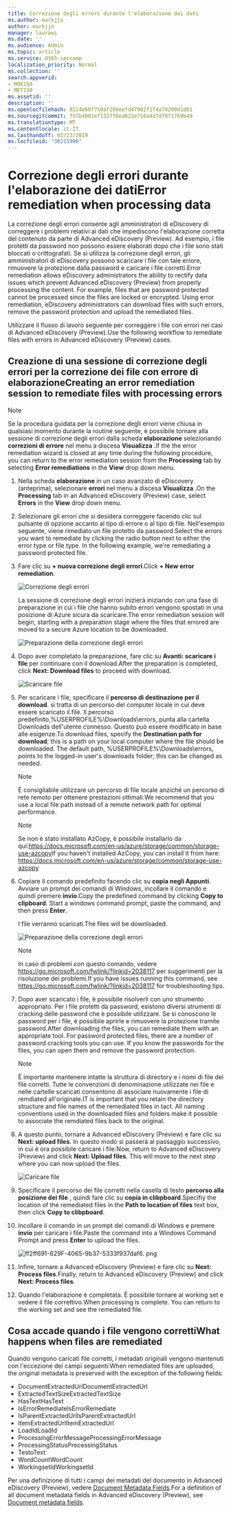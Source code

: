 ```yaml
---
title: Correzione degli errori durante l'elaborazione dei dati
ms.author: markjjo
author: markjjo
manager: laurawi
ms.date: ''
ms.audience: Admin
ms.topic: article
ms.service: O365-seccomp
localization_priority: Normal
ms.collection: ''
search.appverid:
- MOE150
- MET150
ms.assetid: ''
description: ''
ms.openlocfilehash: 0224e6bf750af209eefd47902f1f4a78200d1db1
ms.sourcegitcommit: f57b4001ef1327f0ea622e716a4d7d78f1769b49
ms.translationtype: MT
ms.contentlocale: it-IT
ms.lasthandoff: 02/23/2019
ms.locfileid: "30215996"
---
```

# <a name="error-remediation-when-processing-data"></a><span data-ttu-id="33466-102">Correzione degli errori durante l'elaborazione dei dati</span><span class="sxs-lookup"><span data-stu-id="33466-102">Error remediation when processing data</span></span>

<span data-ttu-id="33466-p101">La correzione degli errori consente agli amministratori di eDiscovery di correggere i problemi relativi ai dati che impediscono l'elaborazione corretta del contenuto da parte di Advanced eDiscovery (Preview). Ad esempio, i file protetti da password non possono essere elaborati dopo che i file sono stati bloccati o crittografati. Se si utilizza la correzione degli errori, gli amministratori di eDiscovery possono scaricare i file con tale errore, rimuovere la protezione dalla password e caricare i file corretti.</span><span class="sxs-lookup"><span data-stu-id="33466-p101">Error remediation allows eDiscovery administrators the ability to rectify data issues which prevent Advanced eDiscovery (Preview) from properly processing the content. For example, files that are password protected cannot be processed since the files are locked or encrypted. Using error remediation, eDiscovery administrators can download files with such errors, remove the password protection and upload the remediated files.</span></span>

<span data-ttu-id="33466-106">Utilizzare il flusso di lavoro seguente per correggere i file con errori nei casi di Advanced eDiscovery (Preview).</span><span class="sxs-lookup"><span data-stu-id="33466-106">Use the following workflow to remediate files with errors in Advanced eDiscovery (Preview) cases.</span></span>

## <a name="creating-an-error-remediation-session-to-remediate-files-with-processing-errors"></a><span data-ttu-id="33466-107">Creazione di una sessione di correzione degli errori per la correzione dei file con errore di elaborazione</span><span class="sxs-lookup"><span data-stu-id="33466-107">Creating an error remediation session to remediate files with processing errors</span></span>

>[!NOTE]
><span data-ttu-id="33466-108">Se la procedura guidata per la correzione degli errori viene chiusa in qualsiasi momento durante la routine seguente, è possibile tornare alla sessione di correzione degli errori dalla scheda **elaborazione** selezionando **correzioni di errore** nel menu a discesa **Visualizza** .</span><span class="sxs-lookup"><span data-stu-id="33466-108">If the the error remediation wizard is closed at any time during the following procedure, you can return to the error remediation session from the **Processing** tab by selecting **Error remediations** in the **View** drop down menu.</span></span>

1. <span data-ttu-id="33466-109">Nella scheda **elaborazione** in un caso avanzato di eDiscovery (anteprima), selezionare **errori** nel menu a discesa **Visualizza** .</span><span class="sxs-lookup"><span data-stu-id="33466-109">On the **Processing** tab in an Advanced eDiscovery (Preview) case, select **Errors** in the **View** drop down menu.</span></span>

2. <span data-ttu-id="33466-p102">Selezionare gli errori che si desidera correggere facendo clic sul pulsante di opzione accanto al tipo di errore o al tipo di file.  Nell'esempio seguente, viene rimediato un file protetto da password.</span><span class="sxs-lookup"><span data-stu-id="33466-p102">Select the errors you want to remediate by clicking the radio button next to either the error type or file type.  In the following example, we're remediating a password protected file.</span></span>

3. <span data-ttu-id="33466-112">Fare clic su **+ nuova correzione degli errori**.</span><span class="sxs-lookup"><span data-stu-id="33466-112">Click **+ New error remediation**.</span></span>

    ![Correzione degli errori](../media/8c2faf1a-834b-44fc-b418-6a18aed8b81a.png)

    <span data-ttu-id="33466-114">La sessione di correzione degli errori inizierà iniziando con una fase di preparazione in cui i file che hanno subito errori vengono spostati in una posizione di Azure sicura da scaricare.</span><span class="sxs-lookup"><span data-stu-id="33466-114">The error remediation session will begin, starting with a preparation stage where the files that errored are moved to a secure Azure location to be downloaded.</span></span>

    ![Preparazione della correzione degli errori](../media/390572ec-7012-47c4-a6b6-4cbb5649e8a8.png)

4. <span data-ttu-id="33466-116">Dopo aver completato la preparazione, fare clic su **Avanti: scaricare i file** per continuare con il download.</span><span class="sxs-lookup"><span data-stu-id="33466-116">After the preparation is completed, click **Next: Download files** to proceed with download.</span></span>

    ![Scaricare file](../media/6ac04b09-8e13-414a-9e24-7c75ba586363.png)

5. <span data-ttu-id="33466-p103">Per scaricare i file, specificare il **percorso di destinazione per il download**. si tratta di un percorso del computer locale in cui deve essere scaricato il file.  Il percorso predefinito,%USERPROFILE%\Downloads\errors, punta alla cartella Downloads dell'utente connesso. Questo può essere modificato in base alle esigenze.</span><span class="sxs-lookup"><span data-stu-id="33466-p103">To download files, specify the **Destination path for download**; this is a path on your local computer where the file should be downloaded.  The default path, %USERPROFILE%\Downloads\errors, points to the logged-in user's downloads folder; this can be changed as needed.</span></span>

    >[!NOTE]
    ><span data-ttu-id="33466-120">È consigliabile utilizzare un percorso di file locale anziché un percorso di rete remoto per ottenere prestazioni ottimali.</span><span class="sxs-lookup"><span data-stu-id="33466-120">We recommend that you use a local file path instead of a remote network path for optimal performance.</span></span>

    > [!NOTE]
    > <span data-ttu-id="33466-121">Se non è stato installato AzCopy, è possibile installarlo da qui:https://docs.microsoft.com/en-us/azure/storage/common/storage-use-azcopy</span><span class="sxs-lookup"><span data-stu-id="33466-121">If you haven't installed AzCopy, you can install it from here: https://docs.microsoft.com/en-us/azure/storage/common/storage-use-azcopy</span></span>

6. <span data-ttu-id="33466-p104">Copiare il comando predefinito facendo clic su **copia negli Appunti**. Avviare un prompt dei comandi di Windows, incollare il comando e quindi premere **invio**.</span><span class="sxs-lookup"><span data-stu-id="33466-p104">Copy the predefined command by clicking **Copy to clipboard**. Start a windows command prompt, paste the command, and then press **Enter**.</span></span>  

    <span data-ttu-id="33466-124">I file verranno scaricati.</span><span class="sxs-lookup"><span data-stu-id="33466-124">The files will be downloaded.</span></span>

    ![Preparazione della correzione degli errori](../media/f364ab4d-31c5-4375-b69f-650f694a2f69.png)

     > [!NOTE]
     > <span data-ttu-id="33466-126">In caso di problemi con questo comando, vedere https://go.microsoft.com/fwlink/?linkid=2038117 per suggerimenti per la risoluzione dei problemi.</span><span class="sxs-lookup"><span data-stu-id="33466-126">If you have issues running this command, see https://go.microsoft.com/fwlink/?linkid=2038117 for troubleshooting tips.</span></span>

7. <span data-ttu-id="33466-p105">Dopo aver scaricato i file, è possibile risolverli con uno strumento appropriato. Per i file protetti da password, esistono diversi strumenti di cracking delle password che è possibile utilizzare. Se si conoscono le password per i file, è possibile aprirle e rimuovere la protezione tramite password.</span><span class="sxs-lookup"><span data-stu-id="33466-p105">After downloading the files, you can remediate them with an appropriate tool. For password protected files, there are a number of password cracking tools you can use. If you know the passwords for the files, you can open them and remove the password protection.</span></span>
    > [!NOTE]
    > <span data-ttu-id="33466-p106">È importante mantenere intatte la struttura di directory e i nomi di file dei file corretti.  Tutte le convenzioni di denominazione utilizzate nei file e nelle cartelle scaricati consentono di associare nuovamente i file di remdiated all'originale.</span><span class="sxs-lookup"><span data-stu-id="33466-p106">IT is important that you retain the directory structure and file names of the remediated files in tact.  All naming conventions used in the downloaded files and folders make it possible to associate the remdiated files back to the original.</span></span>

8. <span data-ttu-id="33466-p107">A questo punto, tornare a Advanced eDiscovery (Preview) e fare clic su **Next: upload files**.  In questo modo si passerà al passaggio successivo, in cui è ora possibile caricare i file.</span><span class="sxs-lookup"><span data-stu-id="33466-p107">Now, return to Advanced eDiscovery (Preview) and click **Next: Upload files**.  This will move to the next step where you can now upload the files.</span></span>

    ![Caricare file](../media/af3d8617-1bab-4ecd-8de0-22e53acba240.png)

9. <span data-ttu-id="33466-135">Specificare il percorso dei file corretti nella casella di testo **percorso alla posizione dei file** , quindi fare clic su **copia in clibpboard**.</span><span class="sxs-lookup"><span data-stu-id="33466-135">Specifiy the location of the remediated files in the **Path to location of files** text box, then click **Copy to clibpboard**.</span></span>

10. <span data-ttu-id="33466-136">Incollare il comando in un prompt dei comandi di Windows e premere **invio** per caricare i file.</span><span class="sxs-lookup"><span data-stu-id="33466-136">Paste the command into a Windows Command Prompt and press **Enter** to upload the files.</span></span>

    ![ff2ff691-629F-4065-9b37-5333f937daf6. png](../media/ff2ff691-629f-4065-9b37-5333f937daf6.png)

11. <span data-ttu-id="33466-138">Infine, tornare a Advanced eDiscovery (Preview) e fare clic su **Next: Process files**.</span><span class="sxs-lookup"><span data-stu-id="33466-138">Finally, return to Advanced eDiscovery (Preview) and click **Next: Process files**.</span></span>

12. <span data-ttu-id="33466-p108">Quando l'elaborazione è completata.  È possibile tornare al working set e vedere il file correttivo.</span><span class="sxs-lookup"><span data-stu-id="33466-p108">When processing is complete.  You can return to the working set and see the remediated file.</span></span>

## <a name="what-happens-when-files-are-remediated"></a><span data-ttu-id="33466-141">Cosa accade quando i file vengono corretti</span><span class="sxs-lookup"><span data-stu-id="33466-141">What happens when files are remediated</span></span>

<span data-ttu-id="33466-142">Quando vengono caricati file corretti, i metadati originali vengono mantenuti con l'eccezione dei campi seguenti:</span><span class="sxs-lookup"><span data-stu-id="33466-142">When remediated files are uploaded, the original metadata is preserved with the exception of the following fields:</span></span> 

- <span data-ttu-id="33466-143">DocumentExtractedUrl</span><span class="sxs-lookup"><span data-stu-id="33466-143">DocumentExtractedUrl</span></span>
- <span data-ttu-id="33466-144">ExtractedTextSize</span><span class="sxs-lookup"><span data-stu-id="33466-144">ExtractedTextSize</span></span>
- <span data-ttu-id="33466-145">HasText</span><span class="sxs-lookup"><span data-stu-id="33466-145">HasText</span></span>
- <span data-ttu-id="33466-146">IsErrorRemediate</span><span class="sxs-lookup"><span data-stu-id="33466-146">IsErrorRemediate</span></span>
- <span data-ttu-id="33466-147">IsParentExtractedUrl</span><span class="sxs-lookup"><span data-stu-id="33466-147">IsParentExtractedUrl</span></span>
- <span data-ttu-id="33466-148">ItemExtractedUrl</span><span class="sxs-lookup"><span data-stu-id="33466-148">ItemExtractedUrl</span></span>
- <span data-ttu-id="33466-149">LoadId</span><span class="sxs-lookup"><span data-stu-id="33466-149">LoadId</span></span>
- <span data-ttu-id="33466-150">ProcessingErrorMessage</span><span class="sxs-lookup"><span data-stu-id="33466-150">ProcessingErrorMessage</span></span>
- <span data-ttu-id="33466-151">ProcessingStatus</span><span class="sxs-lookup"><span data-stu-id="33466-151">ProcessingStatus</span></span>
- <span data-ttu-id="33466-152">Testo</span><span class="sxs-lookup"><span data-stu-id="33466-152">Text</span></span>
- <span data-ttu-id="33466-153">WordCount</span><span class="sxs-lookup"><span data-stu-id="33466-153">WordCount</span></span>
- <span data-ttu-id="33466-154">WorkingsetId</span><span class="sxs-lookup"><span data-stu-id="33466-154">WorkingsetId</span></span>

<span data-ttu-id="33466-155">Per una definizione di tutti i campi dei metadati del documento in Advanced eDiscovery (Preview), vedere [Document Metadata Fields](document-metadata-fields.md).</span><span class="sxs-lookup"><span data-stu-id="33466-155">For a definition of all document metadata fields in Advanced eDiscovery (Preview), see [Document metadata fields](document-metadata-fields.md).</span></span>